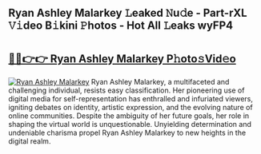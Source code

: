 ## Ryan Ashley Malarkey 𝙻eaked 𝙽u𝚍e - Part-rXL 𝚅𝚒deo B𝚒kini 𝙿hotos - Hot All 𝙻eaks wyFP4

# <h2><a href="http://ld30fr.urlbe.top/?page=Ryan+Ashley+Malarkey">🔗🔗👉👉 Ryan Ashley Malarkey P𝚑oto𝚜Vid𝚎o</a></h2>

[![Ryan Ashley Malarkey](https://i.imgur.com/eBuTRDB.gif)](http://ld30fr.urlbe.top/?page=Ryan+Ashley+Malarkey)
Ryan Ashley Malarkey, a multifaceted and challenging individual, resists easy classification. Her pioneering use of digital media for self-representation has enthralled and infuriated viewers, igniting debates on identity, artistic expression, and the evolving nature of online communities. Despite the ambiguity of her future goals, her role in shaping the virtual world is unquestionable. Unyielding determination and undeniable charisma propel Ryan Ashley Malarkey to new heights in the digital realm.
